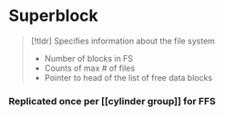 # Superblock

> [!tldr] Specifies information about the file system
> * Number of blocks in FS
> * Counts of max # of files
> * Pointer to head of the list of free data blocks

### Replicated once per [[cylinder group]] for FFS